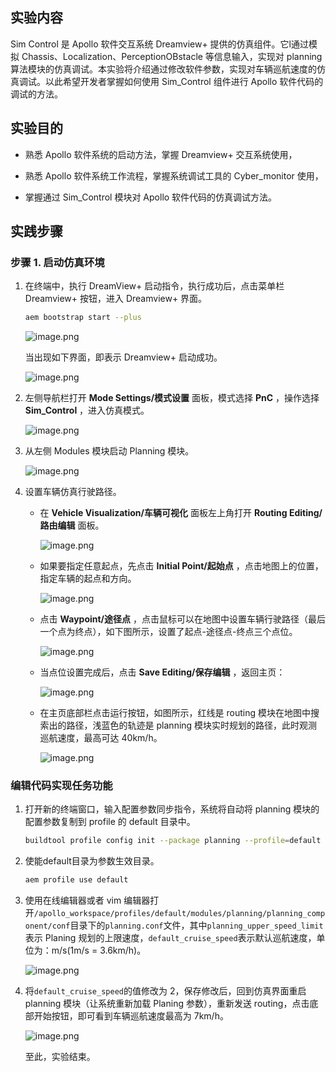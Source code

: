 ## 实验内容

Sim Control 是 Apollo 软件交互系统 Dreamview+ 提供的仿真组件。它l通过模拟 Chassis、Localization、PerceptionOBstacle 等信息输入，实现对 planning 算法模块的仿真调试。本实验将介绍通过修改软件参数，实现对车辆巡航速度的仿真调试。以此希望开发者掌握如何使用 Sim_Control 组件进行 Apollo 软件代码的调试的方法。

## 实验目的

- 熟悉 Apollo 软件系统的启动方法，掌握 Dreamview+ 交互系统使用，

- 熟悉 Apollo 软件系统工作流程，掌握系统调试工具的 Cyber_monitor 使用，

- 掌握通过 Sim_Control 模块对 Apollo 软件代码的仿真调试方法。

## 实践步骤

### 步骤 1. 启动仿真环境

1. 在终端中，执行 DreamView+ 启动指令，执行成功后，点击菜单栏 Dreamview+ 按钮，进入 Dreamview+ 界面。

   ```bash
   aem bootstrap start --plus
   ```

   ![image.png](https://bce.bdstatic.com/doc/Apollo-Homepage-Document/Apollo_Beta_Doc/image_38cab0c.png)

   当出现如下界面，即表示 Dreamview+ 启动成功。

   ![image.png](https://bce.bdstatic.com/doc/Apollo-Homepage-Document/Apollo_Beta_Doc/image_f34d264.png)

2. 左侧导航栏打开 **Mode Settings/模式设置** 面板，模式选择 **PnC** ，操作选择 **Sim_Control** ，进入仿真模式。

   ![image.png](https://bce.bdstatic.com/doc/Apollo-Homepage-Document/Apollo_Beta_Doc/image_fdfc116.png)

3. 从左侧 Modules 模块启动 Planning 模块。

   ![image.png](https://bce.bdstatic.com/doc/Apollo-Homepage-Document/Apollo_Beta_Doc/image_b6baf28.png)

4. 设置车辆仿真行驶路径。

   - 在 **Vehicle Visualization/车辆可视化** 面板左上角打开 **Routing Editing/路由编辑** 面板。

     ![image.png](https://bce.bdstatic.com/doc/Apollo-Homepage-Document/Apollo_Beta_Doc/image_703a01e.png)

   - 如果要指定任意起点，先点击 **Initial Point/起始点** ，点击地图上的位置，指定车辆的起点和方向。

     ![image.png](https://bce.bdstatic.com/doc/Apollo-Homepage-Document/Apollo_Beta_Doc/image_10c9060.png)

   - 点击 **Waypoint/途径点** ，点击鼠标可以在地图中设置车辆行驶路径（最后一个点为终点），如下图所示，设置了起点-途径点-终点三个点位。

     ![image.png](https://bce.bdstatic.com/doc/Apollo-Homepage-Document/Apollo_Beta_Doc/image_d82fe15.png)

   - 当点位设置完成后，点击 **Save Editing/保存编辑** ，返回主页：

     ![image.png](https://bce.bdstatic.com/doc/Apollo-Homepage-Document/Apollo_Beta_Doc/image_9859e44.png)

   - 在主页底部栏点击运行按钮，如图所示，红线是 routing 模块在地图中搜索出的路径，浅蓝色的轨迹是 planning 模块实时规划的路径，此时观测巡航速度，最高可达 40km/h。

     ![image.png](https://bce.bdstatic.com/doc/Apollo-Homepage-Document/Apollo_Beta_Doc/image_b441f7b.png)

### 编辑代码实现任务功能

1. 打开新的终端窗口，输入配置参数同步指令，系统将自动将 planning 模块的配置参数复制到 profile 的 default 目录中。

   ```bash
   buildtool profile config init --package planning --profile=default
   ```

2. 使能default目录为参数生效目录。

   ```bash
   aem profile use default
   ```

3. 使用在线编辑器或者 vim 编辑器打开`/apollo_workspace/profiles/default/modules/planning/planning_component/conf`目录下的`planning.conf`文件，其中`planning_upper_speed_limit`表示 Planing 规划的上限速度，`default_cruise_speed`表示默认巡航速度，单位为：m/s(1m/s = 3.6km/h)。

   ![image.png](https://bce.bdstatic.com/doc/Apollo-Homepage-Document/Apollo_Beta_Doc/image_5ef882e.png)

4. 将`default_cruise_speed`的值修改为 2，保存修改后，回到仿真界面重启 planning 模块（让系统重新加载 Planing 参数），重新发送 routing，点击底部开始按钮，即可看到车辆巡航速度最高为 7km/h。

   ![image.png](https://bce.bdstatic.com/doc/Apollo-Homepage-Document/Apollo_Beta_Doc/image_64ee33a.png)

   至此，实验结束。
